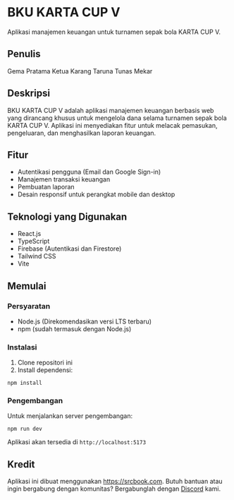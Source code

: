 # BKU KARTA CUP V

Aplikasi manajemen keuangan untuk turnamen sepak bola KARTA CUP V.

## Penulis

Gema Pratama
Ketua Karang Taruna Tunas Mekar

## Deskripsi

BKU KARTA CUP V adalah aplikasi manajemen keuangan berbasis web yang dirancang khusus untuk mengelola dana selama turnamen sepak bola KARTA CUP V. Aplikasi ini menyediakan fitur untuk melacak pemasukan, pengeluaran, dan menghasilkan laporan keuangan.

## Fitur

- Autentikasi pengguna (Email dan Google Sign-in)
- Manajemen transaksi keuangan
- Pembuatan laporan
- Desain responsif untuk perangkat mobile dan desktop

## Teknologi yang Digunakan

- React.js
- TypeScript
- Firebase (Autentikasi dan Firestore)
- Tailwind CSS
- Vite

## Memulai

### Persyaratan

- Node.js (Direkomendasikan versi LTS terbaru)
- npm (sudah termasuk dengan Node.js)

### Instalasi

1. Clone repositori ini
2. Install dependensi:
```
npm install
```

### Pengembangan

Untuk menjalankan server pengembangan:
```
npm run dev
```

Aplikasi akan tersedia di `http://localhost:5173`

## Kredit

Aplikasi ini dibuat menggunakan https://srcbook.com.
Butuh bantuan atau ingin bergabung dengan komunitas? Bergabunglah dengan [Discord](https://discord.gg/shDEGBSe2d) kami.
